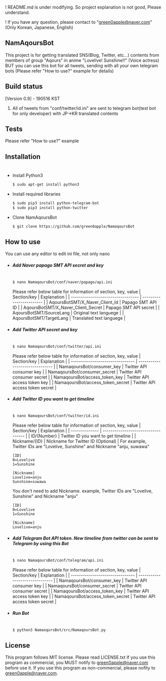 ! README.md is under modifying. So project explanation is not good, Please understand.

! If you have any question, please contact to "green0apple@naver.com"(Only Korean, Japanese, English)


## NamAqoursBot
This project is for getting translated SNS(Blog, Twitter, etc...) contents from members of group "Aqours" in anime "Lovelive! Sunshine!!" (Voice actress)
BUT you can use this bot for all tweets, sending with all your own telegram bots (Please refer "How to use?" example for details)

## Build status
[Version 0.9] - 190516 KST
1. All of tweets from "conf/twitter/id.ini" are sent to telegram bot(test bot for only developer) with JP->KR translated contents

## Tests
Please refer "How to use?" example

## Installation
#
* Install Python3
    ```sh	
	$ sudo apt-get install python3
* Install required libraries 
    ```sh	
    $ sudo pip3 install python-telegram-bot
	$ sudo pip3 install python-twitter
* Clone NamAqoursBot
    ```sh
    $ git clone https://github.com/green0apple/NamaqoursBot
    ```
## How to use
You can use any editor to edit ini file, not only nano
* ##### Add Naver papago SMT API secret and key
    #
    ```sh
    $ nano NamaqoursBot/conf/naver/papago/api.ini
    ```
    Please refer below table for information of section, key, value
    | Section/key                        | Explanation              |
    | ---------------------------------- | ------------------------ |
    | AqoursBotSMT/X_Naver_Client_Id     | Papago SMT API ID        |
    | AqoursBotSMT/X_Naver_Client_Secret | Papago SMT API secret    |
    | AqoursBotSMT/SourceLang            | Original text languege   |
    | AqoursBotSMT/TargetLang            | Translated text languege |
* ##### Add Twitter API secret and key
    #
    ```sh
    $ nano NamaqoursBot/conf/twitter/api.ini
    ```
    Please refer below table for information of section, key, value
    | Section/key                      | Explanation                     |
    | -------------------------------- | ------------------------------- |
    | NamaqoursBot/consumer_key        | Twitter API consumer key        |
    | NamaqoursBot/consumer_secret     | Twitter API consumer secret     |
    | NamaqoursBot/access_token_key    | Twitter API access token key    |
    | NamaqoursBot/access_token_secret | Twitter API access token secret |
* ##### Add Twitter ID you want to get timeline
    #
    ```sh
    $ nano NamaqoursBot/conf/twitter/id.ini
    ```
    Please refer below table for information of section, key, value
    | Section/key    | Explanation                         |
    | -------------- | ----------------------------------- |
    | ID/{Number}    | Twitter ID you want to get timeline |
    | Nickname/{ID}  | Nickname for Twitter ID (Optional)  |
    For example, Twitter IDs are "Lovelive, Sunshine" and Nickname "anju, suwawa"
    ```
    [ID]
    0=Lovelive
    1=Sunshine
    
    [Nickname]
    Lovelive=anju
    Sunshine=suwawa
    ```
    You don't need to add Nickname.  example, Twitter IDs are "Lovelive, Sunshine" and Nickname "anju"
    ```
    [ID]
    0=Lovelive
    1=Sunshine
    
    [Nickname]
    Lovelive=anju
    ```
* #####  Add Telegram Bot API token. New timeline from twitter can be sent to Telegram by using this Bot
    #
    ```sh
    $ nano NamaqoursBot/conf/telegram/api.ini
    ```
    Please refer below table for information of section, key, value
    | Section/key                      | Explanation                     |
    | -------------------------------- | ------------------------------- |
    | NamaqoursBot/consumer_key        | Twitter API consumer key        |
    | NamaqoursBot/consumer_secret     | Twitter API consumer secret     |
    | NamaqoursBot/access_token_key    | Twitter API access token key    |
    | NamaqoursBot/access_token_secret | Twitter API access token secret |
* ##### Run Bot
    #
    ```sh
    $ python3 NamaoqursBot/src/NamaqoursBot.py
    ```

## License
This program follows MIT license. Please read LICENSE.txt
If you use this program as commercial, you MUST notify to green0apple@naver.com before use it.
If you use this program as non-commercial, please nofity to green0apple@naver.com.

